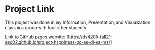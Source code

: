 # Project Link

This project was done in my Information, Presentation, and Visualization class in a group with four other students. 

Link to GitHub pages website: [https://ds4200-fall21-sec02.github.io/project-happiness-gc-as-di-ea-mz/]
